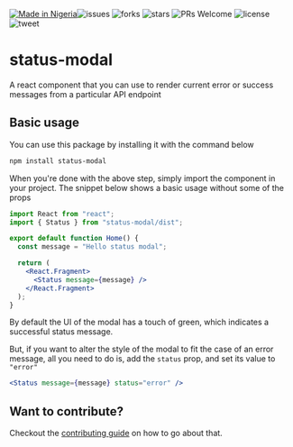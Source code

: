 [![Made in Nigeria](https://img.shields.io/badge/made%20in-nigeria-008751.svg?style=flat-square)](https://github.com/acekyd/made-in-nigeria)![issues](https://img.shields.io/github/issues/kaf-lamed-beyt/next-status-modal) ![forks](https://img.shields.io/github/forks/kaf-lamed-beyt/next-status-modal) ![stars](https://img.shields.io/github/stars/kaf-lamed-beyt/next-status-modal) ![PRs Welcome](https://img.shields.io/badge/PRs-welcome-brightgreen.svg) ![license](https://img.shields.io/github/license/kaf-lamed-beyt/next-status-modal) ![tweet](https://img.shields.io/twitter/url?url=https%3A%2F%2Fgithub.com%2Fkaf-lamed-beyt%2Fnext-status-modal)

# status-modal

A react component that you can use to render current error or success messages from a particular API endpoint

## Basic usage

You can use this package by installing it with the command below

```bash
npm install status-modal
```

When you're done with the above step, simply import the component in your project. The snippet below shows a basic usage without some of the props

```jsx
import React from "react";
import { Status } from "status-modal/dist";

export default function Home() {
  const message = "Hello status modal";

  return (
    <React.Fragment>
      <Status message={message} />
    </React.Fragment>
  );
}
```

By default the UI of the modal has a touch of green, which indicates a successful status message.

But, if you want to alter the style of the modal to fit the case of an error message, all you need to do is, add the `status` prop, and set its value to `"error"`

```jsx
<Status message={message} status="error" />
```

## Want to contribute?

Checkout the [contributing guide](CONTRIBUTING.md) on how to go about that.

